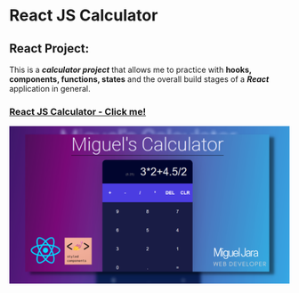 # React JS Calculator

## React Project:
  This is a _**calculator project**_ that allows me to practice with **hooks, components, functions, states** and the overall build stages of a **_React_** application in general.

### [React JS Calculator - Click me!](https://miguel-a-jara.github.io/myReact-calculator/)



![React Calculator](https://github.com/Miguel-A-Jara/myReact-calculator/blob/6f3d663594c113f2f6fadcc5ab4ae1fbac0b6f00/ReactCalculator.png)
